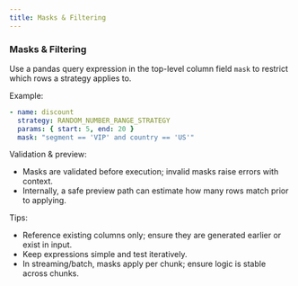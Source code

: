```yaml
---
title: Masks & Filtering
---
```


### Masks & Filtering

Use a pandas query expression in the top-level column field `mask` to restrict which rows a strategy applies to.

Example:
```yaml
- name: discount
  strategy: RANDOM_NUMBER_RANGE_STRATEGY
  params: { start: 5, end: 20 }
  mask: "segment == 'VIP' and country == 'US'"
```

Validation & preview:
- Masks are validated before execution; invalid masks raise errors with context.
- Internally, a safe preview path can estimate how many rows match prior to applying.

Tips:
- Reference existing columns only; ensure they are generated earlier or exist in input.
- Keep expressions simple and test iteratively.
- In streaming/batch, masks apply per chunk; ensure logic is stable across chunks.


